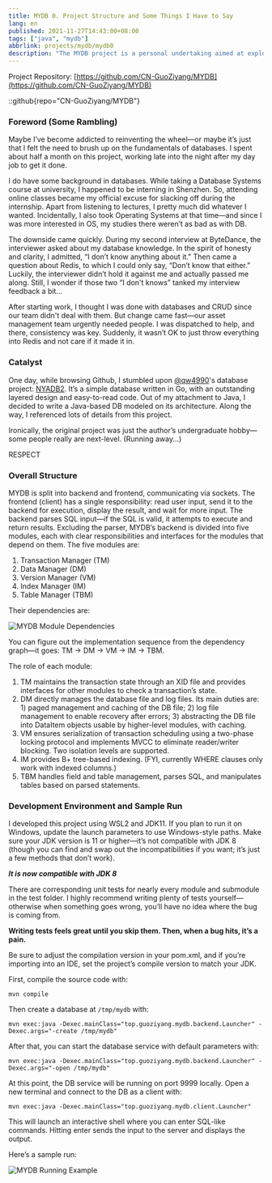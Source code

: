 ```yaml
---
title: MYDB 0. Project Structure and Some Things I Have to Say
lang: en
published: 2021-11-27T14:43:00+08:00
tags: ["java", "mydb"]
abbrlink: projects/mydb/mydb0
description: "The MYDB project is a personal undertaking aimed at exploring and implementing the fundamental principles of databases. After half a month of effort, I gradually completed it in my spare time. I picked up some database basics during college courses, though I have to admit I spent more time slacking off during my internship. Being honest about my lack of knowledge in database system interviews didn’t impact me much, but it did make me reflect on the need to proactively learn and practice database concepts, which ultimately motivated this project."
---
```

Project Repository: [https://github.com/CN-GuoZiyang/MYDB](https://github.com/CN-GuoZiyang/MYDB)

::github{repo="CN-GuoZiyang/MYDB"}

### Foreword (Some Rambling)

Maybe I’ve become addicted to reinventing the wheel—or maybe it’s just that I felt the need to brush up on the fundamentals of databases. I spent about half a month on this project, working late into the night after my day job to get it done.

I do have some background in databases. While taking a Database Systems course at university, I happened to be interning in Shenzhen. So, attending online classes became my official excuse for slacking off during the internship. Apart from listening to lectures, I pretty much did whatever I wanted. Incidentally, I also took Operating Systems at that time—and since I was more interested in OS, my studies there weren’t as bad as with DB.

The downside came quickly. During my second interview at ByteDance, the interviewer asked about my database knowledge. In the spirit of honesty and clarity, I admitted, “I don’t know anything about it.” Then came a question about Redis, to which I could only say, “Don’t know that either.” Luckily, the interviewer didn’t hold it against me and actually passed me along. Still, I wonder if those two “I don't knows” tanked my interview feedback a bit…

After starting work, I thought I was done with databases and CRUD since our team didn't deal with them. But change came fast—our asset management team urgently needed people. I was dispatched to help, and there, consistency was key. Suddenly, it wasn’t OK to just throw everything into Redis and not care if it made it in.

### Catalyst

One day, while browsing Github, I stumbled upon [@qw4990](https://github.com/qw4990)'s database project: [NYADB2](https://github.com/qw4990/NYADB2). It’s a simple database written in Go, with an outstanding layered design and easy-to-read code. Out of my attachment to Java, I decided to write a Java-based DB modeled on its architecture. Along the way, I referenced lots of details from this project.

Ironically, the original project was just the author’s undergraduate hobby—some people really are next-level. (Running away...)

RESPECT

### Overall Structure

MYDB is split into backend and frontend, communicating via sockets. The frontend (client) has a single responsibility: read user input, send it to the backend for execution, display the result, and wait for more input. The backend parses SQL input—if the SQL is valid, it attempts to execute and return results. Excluding the parser, MYDB’s backend is divided into five modules, each with clear responsibilities and interfaces for the modules that depend on them. The five modules are:

1.  Transaction Manager (TM)
2.  Data Manager (DM)
3.  Version Manager (VM)
4.  Index Manager (IM)
5.  Table Manager (TBM)

Their dependencies are:

![MYDB Module Dependencies](https://blog-img.shinya.click/2025/b536d4e4ea0ec97d629d82ffde917c54.jpg)

You can figure out the implementation sequence from the dependency graph—it goes: TM → DM → VM → IM → TBM.

The role of each module:

1.  TM maintains the transaction state through an XID file and provides interfaces for other modules to check a transaction’s state.
2.  DM directly manages the database file and log files. Its main duties are: 1) paged management and caching of the DB file; 2) log file management to enable recovery after errors; 3) abstracting the DB file into DataItem objects usable by higher-level modules, with caching.
3.  VM ensures serialization of transaction scheduling using a two-phase locking protocol and implements MVCC to eliminate reader/writer blocking. Two isolation levels are supported.
4.  IM provides B+ tree-based indexing. (FYI, currently WHERE clauses only work with indexed columns.)
5.  TBM handles field and table management, parses SQL, and manipulates tables based on parsed statements.

### Development Environment and Sample Run

I developed this project using WSL2 and JDK11. If you plan to run it on Windows, update the launch parameters to use Windows-style paths. Make sure your JDK version is 11 or higher—it’s not compatible with JDK 8 (though you can find and swap out the incompatibilities if you want; it’s just a few methods that don’t work).

**_It is now compatible with JDK 8_**

There are corresponding unit tests for nearly every module and submodule in the test folder. I highly recommend writing plenty of tests yourself—otherwise when something goes wrong, you’ll have no idea where the bug is coming from.

**Writing tests feels great until you skip them. Then, when a bug hits, it’s a pain.**

Be sure to adjust the compilation version in your pom.xml, and if you’re importing into an IDE, set the project’s compile version to match your JDK.

First, compile the source code with:

```shell
mvn compile
```

Then create a database at `/tmp/mydb` with:

```shell
mvn exec:java -Dexec.mainClass="top.guoziyang.mydb.backend.Launcher" -Dexec.args="-create /tmp/mydb"
```

After that, you can start the database service with default parameters with:

```shell
mvn exec:java -Dexec.mainClass="top.guoziyang.mydb.backend.Launcher" -Dexec.args="-open /tmp/mydb"
```

At this point, the DB service will be running on port 9999 locally. Open a new terminal and connect to the DB as a client with:

```shell
mvn exec:java -Dexec.mainClass="top.guoziyang.mydb.client.Launcher"
```

This will launch an interactive shell where you can enter SQL-like commands. Hitting enter sends the input to the server and displays the output.

Here’s a sample run:

![MYDB Running Example](https://blog-img.shinya.click/2025/e0ab6dcbb970d6435a5d5be24f085de8.jpg)